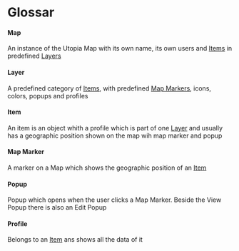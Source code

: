 # Glossar

#### Map
An instance of the Utopia Map with its own name, its own users and [Items](#Item) in predefined [Layers](#Layer)

#### Layer
A predefined category of [Items](#Item), with predefined [Map Markers](#Map_Marker), icons, colors, popups and profiles

#### Item
An item is an object whith a profile which is part of one [Layer](#Layer) and usually has a geographic position shown on the map wih map marker and popup

#### Map Marker
A marker on a Map which shows the geographic position of an [Item](#Item)

#### Popup
Popup which opens when the user clicks a Map Marker. Beside the View Popup there is also an Edit Popup

#### Profile
Belongs to an [Item](#Item) ans shows all the data of it
